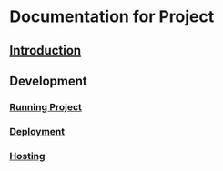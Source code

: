 # Documentation for Project

## [Introduction](/docs/introduction/introduction.md)

## Development
### [Running Project](/docs/development/run.md)
### [Deployment](/docs/development/deployment.md)
### [Hosting ](/docs/development/hosting.md)

